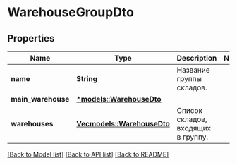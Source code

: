 # WarehouseGroupDto

## Properties
Name | Type | Description | Notes
------------ | ------------- | ------------- | -------------
**name** | **String** | Название группы складов. | 
**main_warehouse** | [***models::WarehouseDto**](WarehouseDTO.md) |  | 
**warehouses** | [**Vec<models::WarehouseDto>**](WarehouseDTO.md) | Список складов, входящих в группу. | 

[[Back to Model list]](../README.md#documentation-for-models) [[Back to API list]](../README.md#documentation-for-api-endpoints) [[Back to README]](../README.md)


